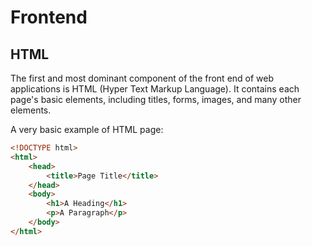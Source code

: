 # Frontend

## HTML

The first and most dominant component of the front end of web applications is HTML (Hyper Text Markup Language). It contains each page's basic elements, including titles, forms, images, and many other elements.

A very basic example of HTML page:&#x20;

```html
<!DOCTYPE html>
<html>
    <head>
        <title>Page Title</title>
    </head>
    <body>
        <h1>A Heading</h1>
        <p>A Paragraph</p>
    </body>
</html>
```

